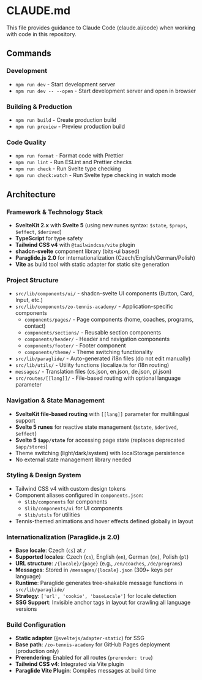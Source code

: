 # CLAUDE.md

This file provides guidance to Claude Code (claude.ai/code) when working with code in this repository.

## Commands

### Development
- `npm run dev` - Start development server
- `npm run dev -- --open` - Start development server and open in browser

### Building & Production
- `npm run build` - Create production build
- `npm run preview` - Preview production build

### Code Quality
- `npm run format` - Format code with Prettier
- `npm run lint` - Run ESLint and Prettier checks
- `npm run check` - Run Svelte type checking
- `npm run check:watch` - Run Svelte type checking in watch mode

## Architecture

### Framework & Technology Stack
- **SvelteKit 2.x** with **Svelte 5** (using new runes syntax: `$state`, `$props`, `$effect`, `$derived`)
- **TypeScript** for type safety
- **Tailwind CSS v4** with `@tailwindcss/vite` plugin
- **shadcn-svelte** component library (bits-ui based)
- **Paraglide.js 2.0** for internationalization (Czech/English/German/Polish)
- **Vite** as build tool with static adapter for static site generation

### Project Structure
- `src/lib/components/ui/` - shadcn-svelte UI components (Button, Card, Input, etc.)
- `src/lib/components/zo-tennis-academy/` - Application-specific components
  - `components/pages/` - Page components (home, coaches, programs, contact)
  - `components/sections/` - Reusable section components
  - `components/header/` - Header and navigation components
  - `components/footer/` - Footer component
  - `components/theme/` - Theme switching functionality
- `src/lib/paraglide/` - Auto-generated i18n files (do not edit manually)
- `src/lib/utils/` - Utility functions (localize.ts for i18n routing)
- `messages/` - Translation files (cs.json, en.json, de.json, pl.json)
- `src/routes/[[lang]]/` - File-based routing with optional language parameter

### Navigation & State Management
- **SvelteKit file-based routing** with `[[lang]]` parameter for multilingual support
- **Svelte 5 runes** for reactive state management (`$state`, `$derived`, `$effect`)
- **Svelte 5 `$app/state`** for accessing page state (replaces deprecated `$app/stores`)
- Theme switching (light/dark/system) with localStorage persistence
- No external state management library needed

### Styling & Design System
- Tailwind CSS v4 with custom design tokens
- Component aliases configured in `components.json`:
  - `$lib/components` for components
  - `$lib/components/ui` for UI components
  - `$lib/utils` for utilities
- Tennis-themed animations and hover effects defined globally in layout

### Internationalization (Paraglide.js 2.0)
- **Base locale**: Czech (`cs`) at `/`
- **Supported locales**: Czech (`cs`), English (`en`), German (`de`), Polish (`pl`)
- **URL structure**: `/{locale}/{page}` (e.g., `/en/coaches`, `/de/programs`)
- **Messages**: Stored in `/messages/{locale}.json` (309+ keys per language)
- **Runtime**: Paraglide generates tree-shakable message functions in `src/lib/paraglide/`
- **Strategy**: `['url', 'cookie', 'baseLocale']` for locale detection
- **SSG Support**: Invisible anchor tags in layout for crawling all language versions

### Build Configuration
- **Static adapter** (`@sveltejs/adapter-static`) for SSG
- **Base path**: `/zo-tennis-academy` for GitHub Pages deployment (production only)
- **Prerendering**: Enabled for all routes (`prerender: true`)
- **Tailwind CSS v4**: Integrated via Vite plugin
- **Paraglide Vite Plugin**: Compiles messages at build time